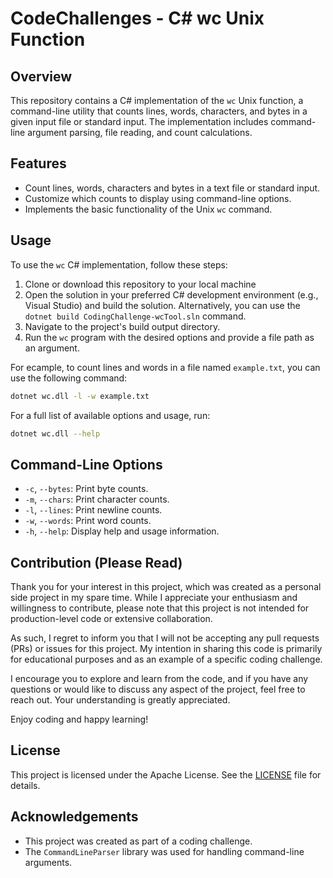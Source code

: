 # CodeChallenges - C# wc Unix Function

## Overview

This repository contains a C# implementation of the `wc` Unix function, a command-line utility that counts lines, words, 
characters, and bytes in a given input file or standard input. The implementation includes command-line argument parsing, 
file reading, and count calculations.

## Features
- Count lines, words, characters and bytes in a text file or standard input.
- Customize which counts to display using command-line options.
- Implements the basic functionality of the Unix `wc` command.

## Usage

To use the `wc` C# implementation, follow these steps:

1. Clone or download this repository to your local machine
2. Open the solution in your preferred C# development environment (e.g., Visual Studio) and build the solution. Alternatively, you can use the `dotnet build CodingChallenge-wcTool.sln` command.
3. Navigate to the project's build output directory.
4. Run the `wc` program with the desired options and provide a file path as an argument.

For ecample, to count lines and words in a file named `example.txt`, you can use the following command:
```sh
dotnet wc.dll -l -w example.txt
```

For a full list of available options and usage, run:
```sh
dotnet wc.dll --help
```

## Command-Line Options
- `-c`, `--bytes`: Print byte counts.
- `-m`, `--chars`: Print character counts.
- `-l`, `--lines`: Print newline counts.
- `-w`, `--words`: Print word counts.
- `-h`, `--help`: Display help and usage information.

## Contribution (Please Read)
Thank you for your interest in this project, which was created as a personal side project in my spare time. While I appreciate your enthusiasm and willingness to contribute, please note that this project is not intended for production-level code or extensive collaboration.

As such, I regret to inform you that I will not be accepting any pull requests (PRs) or issues for this project. My intention in sharing this code is primarily for educational purposes and as an example of a specific coding challenge.

I encourage you to explore and learn from the code, and if you have any questions or would like to discuss any aspect of the project, feel free to reach out. Your understanding is greatly appreciated.

Enjoy coding and happy learning!

## License
This project is licensed under the Apache License. See the [LICENSE](./LICENSE.md) file for details.

## Acknowledgements
- This project was created as part of a coding challenge.
- The `CommandLineParser` library was used for handling command-line arguments.